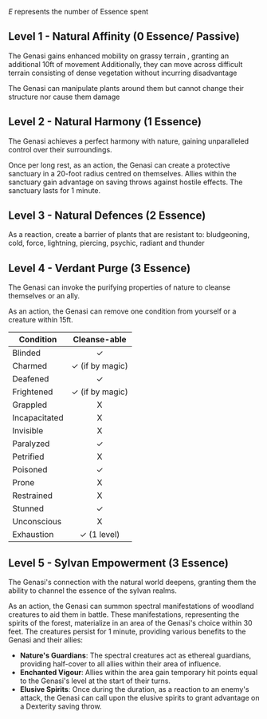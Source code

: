 *E* represents the number of Essence spent
## Level 1 - Natural Affinity (0 Essence/ Passive)
The Genasi gains enhanced mobility on grassy terrain , granting an additional 10ft of movement
Additionally, they can move across difficult terrain consisting of dense vegetation without incurring disadvantage

The Genasi can manipulate plants around them but cannot change their structure nor cause them damage
## Level 2 - Natural Harmony (1 Essence)
The Genasi achieves a perfect harmony with nature, gaining unparalleled control over their surroundings.

Once per long rest, as an action, the Genasi can create a protective sanctuary in a 20-foot radius centred on themselves. Allies within the sanctuary gain advantage on saving throws against hostile effects. The sanctuary lasts for 1 minute.
## Level 3 - Natural Defences (2 Essence)
As a reaction, create a barrier of plants that are resistant to: bludgeoning, cold, force, lightning, piercing, psychic, radiant and thunder
## Level 4 - Verdant Purge (3 Essence)
The Genasi can invoke the purifying properties of nature to cleanse themselves or an ally. 

As an action, the Genasi can remove one condition from yourself or a creature within 15ft.

| Condition | Cleanse-able |
| ---- | :--: |
| Blinded | ✓ |
| Charmed | ✓ (if by magic) |
| Deafened | ✓ |
| Frightened | ✓ (if by magic) |
| Grappled | X |
| Incapacitated | X |
| Invisible | X |
| Paralyzed | ✓ |
| Petrified | X |
| Poisoned | ✓ |
| Prone | X |
| Restrained | X |
| Stunned | ✓ |
| Unconscious | X |
| Exhaustion | ✓ (1 level) |

## Level 5 - Sylvan Empowerment (3 Essence)

The Genasi's connection with the natural world deepens, granting them the ability to channel the essence of the sylvan realms.

As an action, the Genasi can summon spectral manifestations of woodland creatures to aid them in battle. These manifestations, representing the spirits of the forest, materialize in an area of the Genasi's choice within 30 feet. The creatures persist for 1 minute, providing various benefits to the Genasi and their allies:
- **Nature's Guardians**: The spectral creatures act as ethereal guardians, providing half-cover to all allies within their area of influence.
- **Enchanted Vigour**: Allies within the area gain temporary hit points equal to the Genasi's level at the start of their turns.
- **Elusive Spirits**: Once during the duration, as a reaction to an enemy's attack, the Genasi can call upon the elusive spirits to grant advantage on a Dexterity saving throw.